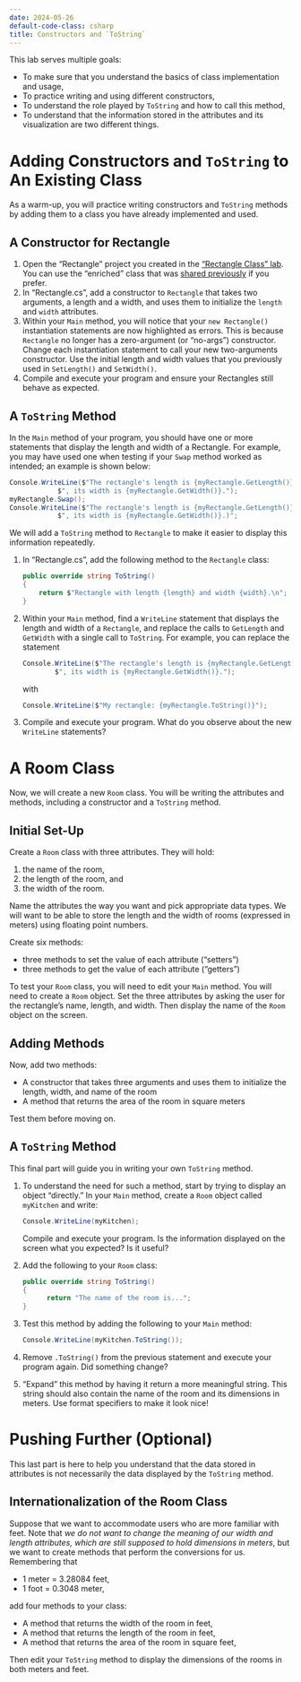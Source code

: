 ```yaml
---
date: 2024-05-26
default-code-class: csharp
title: Constructors and `ToString`
---
```


This lab serves multiple goals:

- To make sure that you understand the basics of class implementation
  and usage,
- To practice writing and using different constructors,
- To understand the role played by `ToString` and how to call this
  method,
- To understand that the information stored in the attributes and its
  visualization are two different things.

# Adding Constructors and `ToString` to An Existing Class

As a warm-up, you will practice writing constructors and `ToString`
methods by adding them to a class you have already implemented and used.

## A Constructor for Rectangle

1.  Open the “Rectangle” project you created in the [“Rectangle Class”
    lab](./labs/Rectangle). You can use the “enriched” class that was
    [shared previously](./code/projects/Enriched_Rectangle.zip) if you
    prefer.
2.  In “Rectangle.cs”, add a constructor to `Rectangle` that takes two
    arguments, a length and a width, and uses them to initialize the
    `length` and `width` attributes.
3.  Within your `Main` method, you will notice that your
    `new Rectangle()` instantiation statements are now highlighted as
    errors. This is because `Rectangle` no longer has a zero-argument
    (or “no-args”) constructor. Change each instantiation statement to
    call your new two-arguments constructor. Use the initial length and
    width values that you previously used in `SetLength()` and
    `SetWidth()`.
4.  Compile and execute your program and ensure your Rectangles still
    behave as expected.

## A `ToString` Method

In the `Main` method of your program, you should have one or more
statements that display the length and width of a Rectangle. For
example, you may have used one when testing if your `Swap` method worked
as intended; an example is shown below:

``` csharp
Console.WriteLine($"The rectangle's length is {myRectangle.GetLength()}" +
            $", its width is {myRectangle.GetWidth()}.");
myRectangle.Swap();
Console.WriteLine($"The rectangle's length is {myRectangle.GetLength()}" +
            $", its width is {myRectangle.GetWidth()}.)";
```

We will add a `ToString` method to `Rectangle` to make it easier to
display this information repeatedly.

1.  In “Rectangle.cs”, add the following method to the `Rectangle`
    class:

    ``` csharp
    public override string ToString()
    {
        return $"Rectangle with length {length} and width {width}.\n";
    }
    ```

2.  Within your `Main` method, find a `WriteLine` statement that
    displays the length and width of a `Rectangle`, and replace the
    calls to `GetLength` and `GetWidth` with a single call to
    `ToString`. For example, you can replace the statement

    ``` csharp
    Console.WriteLine($"The rectangle's length is {myRectangle.GetLength()}" +
            $", its width is {myRectangle.GetWidth()}.");
    ```

    with

    ``` csharp
    Console.WriteLine($"My rectangle: {myRectangle.ToString()}");   
    ```

3.  Compile and execute your program. What do you observe about the new
    `WriteLine` statements?

# A Room Class

Now, we will create a new `Room` class. You will be writing the
attributes and methods, including a constructor and a `ToString` method.

## Initial Set-Up

Create a `Room` class with three attributes. They will hold:

1.  the name of the room,
2.  the length of the room, and
3.  the width of the room.

Name the attributes the way you want and pick appropriate data types. We
will want to be able to store the length and the width of rooms
(expressed in meters) using floating point numbers.

Create six methods:

- three methods to set the value of each attribute (“setters”)
- three methods to get the value of each attribute (“getters”)

To test your `Room` class, you will need to edit your `Main` method. You
will need to create a `Room` object. Set the three attributes by asking
the user for the rectangle’s name, length, and width. Then display the
name of the `Room` object on the screen.

## Adding Methods

Now, add two methods:

- A constructor that takes three arguments and uses them to initialize
  the length, width, and name of the room
- A method that returns the area of the room in square meters

Test them before moving on.

## A `ToString` Method

This final part will guide you in writing your own `ToString` method.

1.  To understand the need for such a method, start by trying to display
    an object “directly.” In your `Main` method, create a `Room` object
    called `myKitchen` and write:

    ``` csharp
    Console.WriteLine(myKitchen);
    ```

    Compile and execute your program. Is the information displayed on
    the screen what you expected? Is it useful?

2.  Add the following to your `Room` class:

    ``` csharp
    public override string ToString()
    {
          return "The name of the room is...";
    }
    ```

3.  Test this method by adding the following to your `Main` method:

    ``` csharp
    Console.WriteLine(myKitchen.ToString());
    ```

4.  Remove `.ToString()` from the previous statement and execute your
    program again. Did something change?

5.  “Expand” this method by having it return a more meaningful string.
    This string should also contain the name of the room and its
    dimensions in meters. Use format specifiers to make it look nice!

# Pushing Further (Optional)

This last part is here to help you understand that the data stored in
attributes is not necessarily the data displayed by the `ToString`
method.

## Internationalization of the Room Class

Suppose that we want to accommodate users who are more familiar with
feet. Note that *we do not want to change the meaning of our width and
length attributes, which are still supposed to hold dimensions in
meters*, but we want to create methods that perform the conversions for
us. Remembering that

- 1 meter = 3.28084 feet,
- 1 foot = 0.3048 meter,

add four methods to your class:

- A method that returns the width of the room in feet,
- A method that returns the length of the room in feet,
- A method that returns the area of the room in square feet,

Then edit your `ToString` method to display the dimensions of the rooms
in both meters and feet.
